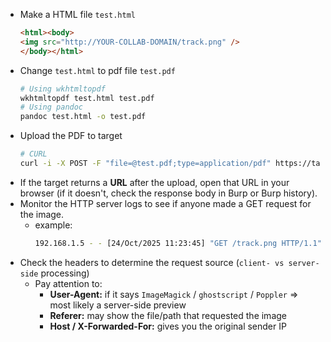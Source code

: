- Make a HTML file `test.html`
  ```html
  <html><body>
  <img src="http://YOUR-COLLAB-DOMAIN/track.png" />
  </body></html>
  ```
- Change `test.html` to pdf file `test.pdf`
  ```bash
  # Using wkhtmltopdf
  wkhtmltopdf test.html test.pdf
  # Using pandoc
  pandoc test.html -o test.pdf
  ```
- Upload the PDF to target
  ```bash
  # CURL
  curl -i -X POST -F "file=@test.pdf;type=application/pdf" https://target/upload
  ```
- If the target returns a **URL** after the upload, open that URL in your browser (if it doesn't, check the response body in Burp or Burp history).
- Monitor the HTTP server logs to see if anyone made a GET request for the image.
  - example:
    ```bash
    192.168.1.5 - - [24/Oct/2025 11:23:45] "GET /track.png HTTP/1.1" 200 -
    ```
- Check the headers to determine the request source (`client- vs server-side` processing)
  - Pay attention to:
    - **User-Agent:** if it says `ImageMagick` / `ghostscript` / `Poppler` => most likely a server-side preview
    - **Referer:** may show the file/path that requested the image
    - **Host / X-Forwarded-For:** gives you the original sender IP
